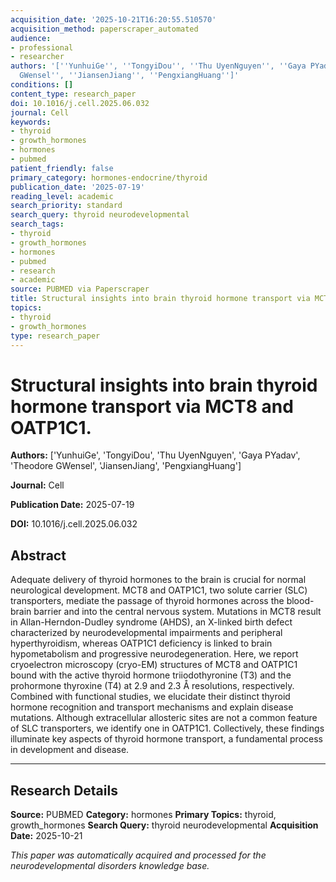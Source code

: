 ```yaml
---
acquisition_date: '2025-10-21T16:20:55.510570'
acquisition_method: paperscraper_automated
audience:
- professional
- researcher
authors: '[''YunhuiGe'', ''TongyiDou'', ''Thu UyenNguyen'', ''Gaya PYadav'', ''Theodore
  GWensel'', ''JiansenJiang'', ''PengxiangHuang'']'
conditions: []
content_type: research_paper
doi: 10.1016/j.cell.2025.06.032
journal: Cell
keywords:
- thyroid
- growth_hormones
- hormones
- pubmed
patient_friendly: false
primary_category: hormones-endocrine/thyroid
publication_date: '2025-07-19'
reading_level: academic
search_priority: standard
search_query: thyroid neurodevelopmental
search_tags:
- thyroid
- growth_hormones
- hormones
- pubmed
- research
- academic
source: PUBMED via Paperscraper
title: Structural insights into brain thyroid hormone transport via MCT8 and OATP1C1.
topics:
- thyroid
- growth_hormones
type: research_paper
---
```


# Structural insights into brain thyroid hormone transport via MCT8 and OATP1C1.

**Authors:** ['YunhuiGe', 'TongyiDou', 'Thu UyenNguyen', 'Gaya PYadav', 'Theodore GWensel', 'JiansenJiang', 'PengxiangHuang']

**Journal:** Cell

**Publication Date:** 2025-07-19

**DOI:** 10.1016/j.cell.2025.06.032

## Abstract

Adequate delivery of thyroid hormones to the brain is crucial for normal neurological development. MCT8 and OATP1C1, two solute carrier (SLC) transporters, mediate the passage of thyroid hormones across the blood-brain barrier and into the central nervous system. Mutations in MCT8 result in Allan-Herndon-Dudley syndrome (AHDS), an X-linked birth defect characterized by neurodevelopmental impairments and peripheral hyperthyroidism, whereas OATP1C1 deficiency is linked to brain hypometabolism and progressive neurodegeneration. Here, we report cryoelectron microscopy (cryo-EM) structures of MCT8 and OATP1C1 bound with the active thyroid hormone triiodothyronine (T3) and the prohormone thyroxine (T4) at 2.9 and 2.3 Å resolutions, respectively. Combined with functional studies, we elucidate their distinct thyroid hormone recognition and transport mechanisms and explain disease mutations. Although extracellular allosteric sites are not a common feature of SLC transporters, we identify one in OATP1C1. Collectively, these findings illuminate key aspects of thyroid hormone transport, a fundamental process in development and disease.

---

## Research Details

**Source:** PUBMED
**Category:** hormones
**Primary Topics:** thyroid, growth_hormones
**Search Query:** thyroid neurodevelopmental
**Acquisition Date:** 2025-10-21

*This paper was automatically acquired and processed for the neurodevelopmental disorders knowledge base.*
